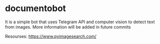 # documentobot
It is a simple bot that uses Telegram API and computer vision to detect text from images. 
More information will be added in future commits

Resourses: https://www.pyimagesearch.com/
